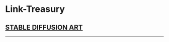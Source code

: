 # Link-Treasury

## <a href="https://github.com/niikhilpatel/Link-Treasury/tree/main/STABLE%20DIFFUSION%20ART">STABLE DIFFUSION ART</a>

<hr>
